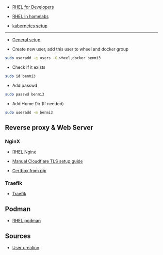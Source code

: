 - [RHEL for Developers](https://developers.redhat.com/about)

- [RHEL in homelabs](https://www.redhat.com/sysadmin/linux-homelab-rhel)

- [kubernetes setup](https://developer.ibm.com/tutorials/set-up-kubernetes-on-rhel-running-on-power/)

---
- [General setup](https://access.redhat.com/documentation/en-us/red_hat_enterprise_linux/9/html-single/performing_a_standard_rhel_9_installation/index)

- Create new user, add this user to wheel and docker group
```bash
sudo useradd -g users -G wheel,docker benmi3
```
- Check if it exists

```bash
sudo id benmi3
```

- Add passwd

```bash
sudo passwd benmi3
```

- Add Home Dir (If needed)

```bash
sudo useradd -m benmi3
```

## Reverse proxy & Web Server

### NginX

- [RHEL Nginx](https://access.redhat.com/documentation/en-us/red_hat_enterprise_linux/9/html-single/deploying_web_servers_and_reverse_proxies/index#setting-up-and-configuring-nginx_deploying-web-servers-and-reverse-proxies)

- [Manual Cloudflare TLS setup guide](https://www.digitalocean.com/community/tutorials/how-to-host-a-website-using-cloudflare-and-nginx-on-ubuntu-20-04)

- [Certbox from pip](https://certbot.eff.org/instructions?ws=nginx&os=pip&tab=wildcard)

### Traefik

- [Traefik](https://doc.traefik.io/traefik/getting-started/install-traefik/)

## Podman 

- [RHEL podman](https://access.redhat.com/documentation/en-us/red_hat_enterprise_linux/9/html-single/building_running_and_managing_containers/index)

## Sources
- [User creation](https://linuxize.com/post/how-to-create-users-in-linux-using-the-useradd-command/)
